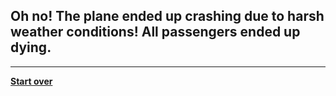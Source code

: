 ## Oh no! The plane ended up crashing due to harsh weather conditions! All passengers ended up dying. 
---  
[**Start over**](../chooselocation.md)